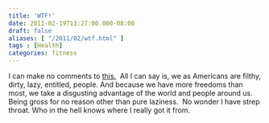 ```yaml
---
title: 'WTF!'
date: 2011-02-19T13:27:00.000-08:00
draft: false
aliases: [ "/2011/02/wtf.html" ]
tags : [Health]
categories: fitness
---
```


I can make no comments to [this.](http://fitperez.com/2011-02-18-same-bacteria-found-on-toilets-mall-food-trays?from=PHheadline)  All I can say is, we as Americans are filthy, dirty, lazy, entitled, people. And because we have more freedoms than most, we take a disgusting advantage of the world and people around us. Being gross for no reason other than pure laziness.  No wonder I have strep throat. Who in the hell knows where I really got it from.